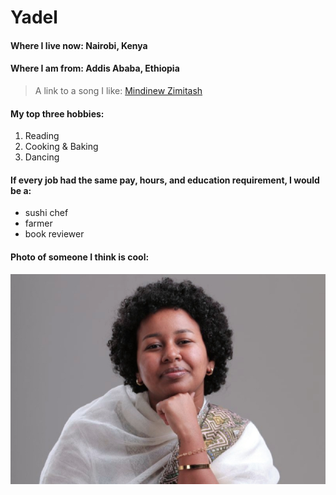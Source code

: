 # Yadel

#### Where I live now: Nairobi, Kenya
#### Where I am from: Addis Ababa, Ethiopia

> A link to a song I like: [Mindinew Zimitash](https://youtu.be/tC_cXRLmhKI?si=DXx_x7jinoC-efh1)

#### My top three hobbies:

1. Reading
2. Cooking & Baking
3. Dancing

#### If every job had the same pay, hours, and education requirement, I would be a: 

- sushi chef
- farmer
- book reviewer

#### Photo of someone I think is cool: 

![Betelhem Dessie is an Ethiopian web and mobile technologies developer.](images/betty.jpg)
